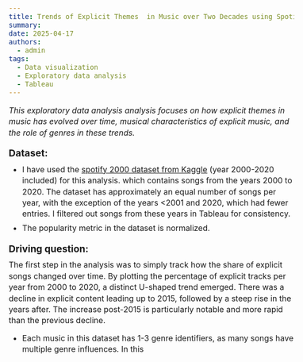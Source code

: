 ```yaml
---
title: Trends of Explicit Themes  in Music over Two Decades using Spotify’s Top 2000
summary: 
date: 2025-04-17
authors:
  - admin
tags:
  - Data visualization
  - Exploratory data analysis
  - Tableau
---
```


<style>
  body {
    font-size: 1rem;
    line-height: 1.4;
  }

  h1, h2, h3, h4 {
    font-size: 1.2rem;
    line-height: 1.2;
    margin-top: 1.2rem;   /* space before heading */
    margin-bottom: 0.6rem; /* space after heading */
  }

  p {
    font-size: 1rem;
    line-height: 1.4;
    margin-top: 0.4rem;     /* space before paragraph (usually small or 0) */
    margin-bottom: 0.8rem;  /* space after paragraph */
  }

  ul, ol {
    margin-top: 0.5rem;
    margin-bottom: 0.8rem;
  }

  li {
    margin-bottom: 0.4rem;
  }
</style>

*This exploratory data analysis analysis focuses on how explicit themes in music has evolved over time, musical characteristics of explicit music, and the role of genres in these trends.*

#### Dataset:
- I have used the [spotify 2000 dataset from Kaggle](https://www.kaggle.com/datasets/paradisejoy/top-hits-spotify-from-20002019) (year 2000-2020 included) for this analysis. which contains songs from the years 2000 to 2020. The dataset has approximately an equal number of songs per year, with the exception of the years <2001 and 2020, which had fewer entries. I filtered out songs from these years in Tableau for consistency.
- The popularity metric in the dataset is normalized.


#### Driving question:


The first step in the analysis was to simply track how the share of explicit songs changed over time. By plotting the percentage of explicit tracks per year from 2000 to 2020, a distinct U-shaped trend emerged. There was a decline in explicit content leading up to 2015, followed by a steep rise in the years after. The increase post-2015 is particularly notable and more rapid than the previous decline.





- Each music in this dataset has 1-3 genre identifiers, as many songs have multiple genre influences. In this 






